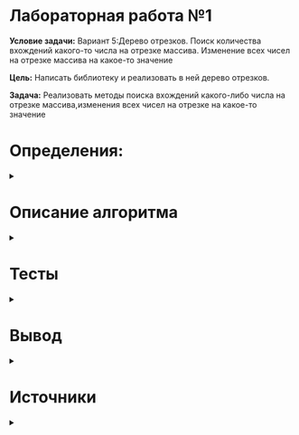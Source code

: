 # Лабораторная работа №1
__Условие задачи:__ 
Вариант 5:Дерево отрезков. Поиск количества вхождений какого-то числа на отрезке массива. Изменение всех чисел на отрезке массива на какое-то значение

__Цель:__
Написать библиотеку и реализовать в ней дерево отрезков. 

__Задача:__
Реализовать методы поиска вхождений какого-либо числа на отрезке массива,изменения всех чисел на отрезке на какое-то значение
# Определения: 
<details>
  <summary></summary>
  
* Дерево отрезков - полное бинарное дерево, в котором каждая вершина отвечает за некоторый отрезок в массиве. Корень дерева отвечает за весь массив, его две дочерних вершины - за две половины, и так далее. У каждой вершины, отвечающей за отрезок длиной больше 1,есть две дочерних вершины, отвечающих за левую и правую половины этого отрезка. Листья дерева отрезков отвечают за отдельные элементы (отрезки длиной 1). 

  <centre> 
    
    ![segtree](https://user-images.githubusercontent.com/114861901/224555741-d35d80bb-eba3-42a2-8cf5-565bac6f4746.png)
    
  </centre>
  
  Каждый прямоугольник - вершина дерева отрезков. Если некоторая вершина отвечает за отрезок нечётной длины, то одна из её дочерних вершин будет отвечать за отрезок длиной ⌈n2⌉, а другая - за отрезок длиной ⌊n2⌋. Например, так выглядит дерево отрезков для массива из 13 элементов:

  ![segtree2](https://user-images.githubusercontent.com/114861901/224555788-c76d45aa-c891-4b7a-846e-8dce08ff66fc.png)
</details>

# Описание алгоритма
<details>
  <summary></summary>
Для реализации поставленной задачи мной был создан заголовочный файл Header.h,в котором описан класс SegmentTree.Объект данного класса характеризуется двумя полями:исходный массив,который пользователь задает самостоятельно,и массив дерева отрезков,элементы которого представляют собой по определению суммы элементов отрезков исходного массива.Массив дерева отрезков формируется автоматически при вызове какой-либо функции для объекта класса.Класс содержит поле структуры отрезка,с которым пользователь собирается работать и также самостоятельно задает.Для объектов класса в нем реализованы две функции согласно заданию:изменение элементов отрезка и подсчет значения на отрезке массива.
В качестве параметров в функции передаются структуры нужных отрезков и значение,которое нужно посчитать/на которое нужно изменить отрезок.
Введем некоторые понятия:дерево отрезков состоит из "корня", "ветвей", "листьев".
Корень дерева представляет собой сумму всех элементов изначального массива,ветви - суммы элементов принадлежищих отдельным отрезкам,листья - отдельные элементы массива
Заполнение дерева происходит от "листьев" к "корням".Таким образом для построения дерева мы расставляем по местам сначала отдельные числа,потом попарно находим их суммы и присваиваем предыдущим элементам нового массива,находим суммы сумм и тд,пока не находим сумму всех элементов,которая будет являться первым элементом массива дерева отрезков.
Чтобы изменить элементы на каком-либо отрезке массива,мы меняем сначала "листья" на нужное значение,а потом пересчитываем суммы элементов различных отрезков в соответствии с изменениям и получаем новое дерево.
Чтобы посчитать количество какого-либо элемента на отрезке,мы считаем количество "листьев" на заданном отрезке с таким же значением.

  
</details> 

# Тесты
<details>
  <summary></summary>
  Тестируем изменение элементов отрезка
  Тест 1:строим дерево на основе массива с элементами 1,2,3,4,5,6,7 и изменяем элементы на отрезке [3;6] на 0
  
  Для наглядности используем графический пример.Красными цифрами помечены,каким по счету является элемент в массиве,хранящем дерево
  
  ![image](https://user-images.githubusercontent.com/114861901/224557859-36545f7d-75f2-4013-9aea-ce4ae40e55ce.png)
  
  ![image](https://user-images.githubusercontent.com/114861901/224557881-4711a9ae-a0c2-42c5-a738-461f568088b5.png)
  
  Код и результат его выполнения:
  
  ![image](https://user-images.githubusercontent.com/114861901/226138232-e05f817a-2256-4419-82dd-46597339ee12.png)

  ![image](https://user-images.githubusercontent.com/114861901/226138314-5d9a1357-1183-4964-be4c-470dcbdbae86.png)

  Тест 2:строим дерево на основе массива с элементами 1,2,3,4,5,6,7,8,9 и изменяем элементы на отрезке [5;8] на 1
  
  Для наглядности используем графический пример.Красными цифрами помечены,каким по счету является элемент в массиве,хранящем дерево
  
 ![image](https://user-images.githubusercontent.com/114861901/224558105-b4adad4e-b9a6-4ec9-ab15-4f047c2603a4.png)

 ![image](https://user-images.githubusercontent.com/114861901/224558123-f70d529b-f4a1-4174-8ff8-4cb310e4f931.png)
  
  Код и результат его выполнения:
  
  ![image](https://user-images.githubusercontent.com/114861901/226138407-fda5297d-e8e8-4669-9599-34610f86e91c.png)
  
  ![image](https://user-images.githubusercontent.com/114861901/226138459-5b62eede-1058-4570-b752-7c41ff86c754.png)

  Тест 3:строим дерево на основе массива с элементами 1,2,3,4 и изменяем элементы на отрезке [1;2] на 10
  
  Для наглядности используем графический пример.Красными цифрами помечены,каким по счету является элемент в массиве,хранящем дерево
  
  ![image](https://user-images.githubusercontent.com/114861901/224558254-61e0891c-59e2-43df-8fc0-933318af152c.png)

  ![image](https://user-images.githubusercontent.com/114861901/224558269-4fbfd71f-2e5b-4ead-b1d7-355ea68ebd4f.png)
  
   Код и результат его выполнения:
  
  ![image](https://user-images.githubusercontent.com/114861901/226138503-65814393-96e9-4865-8ae2-0bac687baa93.png)

  ![image](https://user-images.githubusercontent.com/114861901/226138513-b3350c7b-63bb-4206-bba3-9461c6760a69.png)

  
Тестируем подсчет значения на отрезке
  
  Тест 1:строим дерево на основе массива с элементами 1,8,3,3,3,4,3,5 и подсчитываем элемент со значеним 3 на отрезке [3;7]
  
   Код и результат его выполнения:
  
  ![image](https://user-images.githubusercontent.com/114861901/226138525-81413521-73ca-4dc0-a16c-15988849bc10.png)

  ![image](https://user-images.githubusercontent.com/114861901/226138520-6deb6207-b54b-4eb4-97de-9f0029e81bca.png)
  
  Тест 2:строим дерево на основе массива с элементами 0,0,1,0 и подсчитываем элемент со значением 0 на отрезке [2;4]
  
   Код и результат его выполнения:
  
  ![image](https://user-images.githubusercontent.com/114861901/226138544-f8d761f0-120f-4fb8-960e-614151d937aa.png)

  ![image](https://user-images.githubusercontent.com/114861901/226138546-b2c14106-7df6-4102-8f51-63e84687ea08.png)

   Тест 3:строим дерево на основе массива с элементами  8,3,3,6,9 и подсчитываем элемент со значением 9 на отрезке [1;4]
  
   Код и результат его выполнения:
  
  ![image](https://user-images.githubusercontent.com/114861901/226138574-9deeb08b-a5c8-40c0-bb0e-f5cb89a7d641.png)

  ![image](https://user-images.githubusercontent.com/114861901/226138563-0cf841a2-8bc9-41dd-a73e-ba24834c6c27.png)

</details> 

# Вывод
<details>
  <summary></summary>
 Лабораторная работа познакомила меня с понятием дерево отрезков.
 В ходе выполнения задания я начилась реализовывать дерево отрезков 
 на основе какого-либо массива,а также выполнять различные операции 
 над отрезками массива,используя дерево отрезков,например,изменять 
 элементы отрезка на другое значение,подсчитывать количество элементов 
 с определенным значением на отрезке.
 Также я узнала,что такое статическая библиотека,как ее создавать и в дальнейшем использовать
</details> 

# Источники
<details>
  <summary></summary>

https://brestprog.by/topics/segmenttree/
https://ru.wikipedia.org/wiki/%D0%94%D0%B5%D1%80%D0%B5%D0%B2%D0%BE_%D0%BE%D1%82%D1%80%D0%B5%D0%B7%D0%BA%D0%BE%D0%B2
https://habr.com/ru/company/otus/blog/485194/
https://e-maxx.ru/algo/segment_tree
  
</details> 

